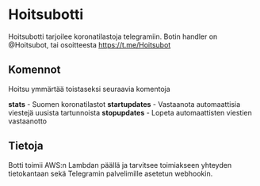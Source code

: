 # Hoitsubotti
Hoitsubotti tarjoilee koronatilastoja telegramiin. Botin handler on @Hoitsubot, tai osoitteesta https://t.me/Hoitsubot

## Komennot

Hoitsu ymmärtää toistaseksi seuraavia komentoja

**stats** - Suomen koronatilastot
**startupdates** - Vastaanota automaattisia viestejä uusista tartunnoista
**stopupdates** - Lopeta automaattisten viestien vastaanotto

## Tietoja

Botti toimii AWS:n Lambdan päällä ja tarvitsee toimiakseen yhteyden tietokantaan sekä Telegramin palvelimille asetetun webhookin.